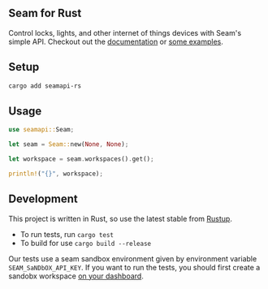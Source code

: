 ## Seam for Rust

Control locks, lights, and other internet of things devices with Seam's simple API. Checkout out the [documentation](https://docs.getseam.com) or [some examples](examples).

## Setup

```bash
cargo add seamapi-rs
```

## Usage

```rust
use seamapi::Seam;

let seam = Seam::new(None, None);

let workspace = seam.workspaces().get();

println!("{}", workspace);
```

## Development

This project is written in Rust, so use the latest stable from [Rustup](https://rustup.rs/).

- To run tests, run `cargo test`
- To build for use `cargo build --release`

Our tests use a seam sandbox environment given by environment variable `SEAM_SaNDbOX_API_KEY`. If you want to run the tests, you should first create a sandobx workspace [on your dashboard](https://dashboard.getseam.com).
